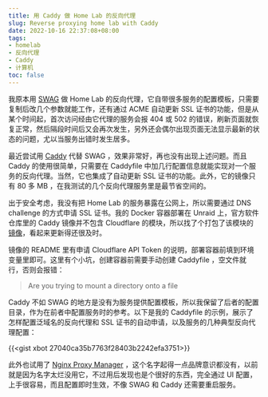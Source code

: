 ```yaml
---
title: 用 Caddy 做 Home Lab 的反向代理
slug: Reverse proxying home lab with Caddy
date: 2022-10-16 22:37:08+08:00
tags:
- homelab
- 反向代理
- Caddy
- 计算机
toc: false
---
```


我原本用 [SWAG](https://docs.linuxserver.io/general/swag) 做 Home Lab 的反向代理，它自带很多服务的配置模板，只需要复制后改几个参数就能工作，还有通过 ACME 自动更新 SSL 证书的功能，但是从某个时间起，首次访问经由它代理的服务会报 404 或 502 的错误，刷新页面就恢复正常，然后隔段时间后又会再次发生，另外还会偶尔出现页面无法显示最新的状态的问题，尤以当服务出错时发生居多。

最近尝试用 [Caddy](https://caddyserver.com/docs/) 代替 SWAG ，效果非常好，再也没有出现上述问题。而且 Caddy 的使用很简单，只需要在 Caddyfile 中加几行配置信息就能实现对一个服务的反向代理。当然，它也集成了自动更新 SSL 证书的功能。此外，它的镜像只有 80 多 MB ，在我测试的几个反向代理服务里是最节省空间的。

出于安全考虑，我没有把 Home Lab 的服务暴露在公网上，所以需要通过 DNS challenge 的方式申请 SSL 证书。我的 Docker 容器部署在 Unraid 上，官方软件仓库里的 Caddy 镜像并不包含 Cloudflare 的模块，所以找了个打包了该模块的[镜像](https://github.com/SlothCroissant/caddy-cloudflaredns)，看起来更新得还很及时。

镜像的 README 里有申请 Cloudflare API Token 的说明，部署容器前填到环境变量里即可。这里有个小坑，创建容器前需要手动创建 Caddyfile ，空文件就行，否则会报错：

> Are you trying to mount a directory onto a file

Caddy 不如 SWAG 的地方是没有为服务提供配置模板，所以我保留了后者的配置目录，作为在前者中配置服务时的参考。以下是我的 Caddyfile 的示例，展示了怎样配置泛域名的反向代理和 SSL 证书的自动申请，以及服务的几种典型反向代理配置：

{{<gist xbot 27040ca35b7763f28403b2242efa3751>}}

此外也试用了 [Nginx Proxy Manager](https://nginxproxymanager.com/) ，这个名字起得一点品牌意识都没有，以前就是因为名字太烂没用它，不过用后发现也是个很好的东西，完全通过 UI 配置，上手很容易，而且配置即时生效，不像 SWAG 和 Caddy 还需要重启服务。